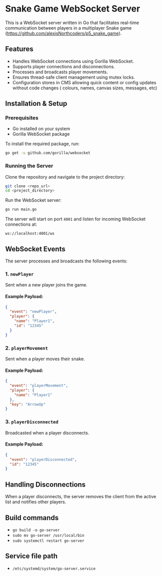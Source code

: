 # Snake Game WebSocket Server

This is a WebSocket server written in Go that facilitates real-time communication between players in a multiplayer Snake game (https://github.com/alexisNorthcoders/p5_snake_game).

## Features
- Handles WebSocket connections using Gorilla WebSocket.
- Supports player connections and disconnections.
- Processes and broadcasts player movements.
- Ensures thread-safe client management using mutex locks.
- Configuration stores in CMS allowing quick content or config updates without code changes ( colours, names, canvas sizes, messages, etc)

## Installation & Setup

### Prerequisites
- Go installed on your system
- Gorilla WebSocket package

To install the required package, run:
```sh
go get -u github.com/gorilla/websocket
```

### Running the Server
Clone the repository and navigate to the project directory:
```sh
git clone <repo_url>
cd <project_directory>
```

Run the WebSocket server:
```sh
go run main.go
```

The server will start on port `4001` and listen for incoming WebSocket connections at:
```
ws://localhost:4001/ws
```

## WebSocket Events
The server processes and broadcasts the following events:

### 1. `newPlayer`
Sent when a new player joins the game.
#### Example Payload:
```json
{
  "event": "newPlayer",
  "player": {
    "name": "Player1",
    "id": "12345"
  }
}
```

### 2. `playerMovement`
Sent when a player moves their snake.
#### Example Payload:
```json
{
  "event": "playerMovement",
  "player": {
    "name": "Player1"
  },
  "key": "ArrowUp"
}
```

### 3. `playerDisconnected`
Broadcasted when a player disconnects.
#### Example Payload:
```json
{
  "event": "playerDisconnected",
  "id": "12345"
}
```

## Handling Disconnections
When a player disconnects, the server removes the client from the active list and notifies other players.

## Build commands

- `go build -o go-server`
- `sudo mv go-server /usr/local/bin`
- `sudo systemctl restart go-server`

## Service file path
- `/etc/systemd/system/go-server.service`
